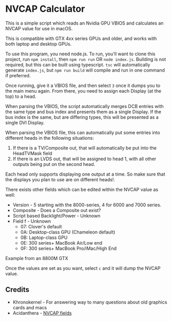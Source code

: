 # NVCAP Calculator

This is a simple script which reads an Nvidia GPU VBIOS and calculates an NVCAP value for use in macOS.

This is compatible with GTX 4xx series GPUs and older, and works with both laptop and desktop GPUs.

To use this program, you need node.js. To run, you'll want to clone this project, run `npm install`, then `npm run run` OR `node index.js`. Building is not required, but this can be built using typescript. `tsc` will automatically generate `index.js`, but `npm run build` will compile and run in one command if preferred.

Once running, give it a VBIOS file, and then select `3` once it dumps you to the main menu again. From there, you need to assign each Display (at the top) to a head.

When parsing the VBIOS, the script automatically merges DCB entries with the same type and bus index and presents them as a single Display. If the bus index is the same, but are differing types, this will be presented as a single DVI Display.

When parsing the VBIOS file, this can automatically put some entries into different heads in the following situations:

1. If there is a TV/Composite out, that will automatically be put into the HeadTVMask field
2. If there is an LVDS out, that will be assigned to head 1, with all other outputs being put on the second head.

Each head only supports displaying one output at a time. So make sure that the displays you plan to use are on different heads!.

There exists other fields which can be edited within the NVCAP value as well:
* Version - 5 starting with the 8000-series, 4 for 6000 and 7000 series.
* Composite - Does a Composite out exist?
* Script based Backlight/Power - Unknown
* Field f - Unknown
  * 07: Clover's default
  * 0A: Desktop-class GPU (Chameleon default)
  * 0B: Laptop-class GPU
  * 0E: 300 series+ MacBook Air/Low end
  * 0F: 300 series+ MacBook Pro/iMac/High End

Example from an 8800M GTX

Once the values are set as you want, select `c` and it will dump the NVCAP value.

## Credits
* Khronokernel - For answering way to many questions about old graphics cards and macs
* Acidanthera - [NVCAP fields](https://github.com/acidanthera/WhateverGreen/blob/master/Manual/NVCAP.bt)

